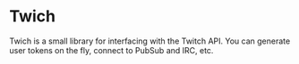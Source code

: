 # Twich
Twich is a small library for interfacing with the Twitch API. You can generate user tokens on the fly, connect to PubSub and IRC, etc.